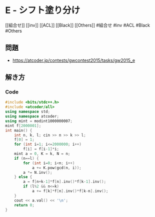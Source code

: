 # E - シフト塗り分け
[[組合せ]] [[inv]] [[ACL]] [[Black]] [[Others]]
#組合せ #inv #ACL #Black #Others 

## 問題
- https://atcoder.jp/contests/gwcontest2015/tasks/gw2015_e

## 解き方
### Code
```c++
#include <bits/stdc++.h>
#include <atcoder/all>
using namespace std;
using namespace atcoder;
using mint = modint1000000007;
mint f[2000001];
int main() {
	int n, k, l; cin >> n >> k >> l;
	f[0] = 1;
	for (int i=1; i<=2000000; i++)
		f[i] = f[i-1]*i;
	mint a = 0, K = k, N = n;
	if (n==l) {
		for (int i=0; i<n; i++)
			a += K.pow(gcd(n, i));
		a *= N.inv();
	} else {
		a = f[n+k-1]*f[n].inv()*f[k-1].inv();
		if (l%2 && n<=k)
			a += f[k]*f[n].inv()*f[k-n].inv();
	}
	cout << a.val() << '\n';
	return 0;
}
```